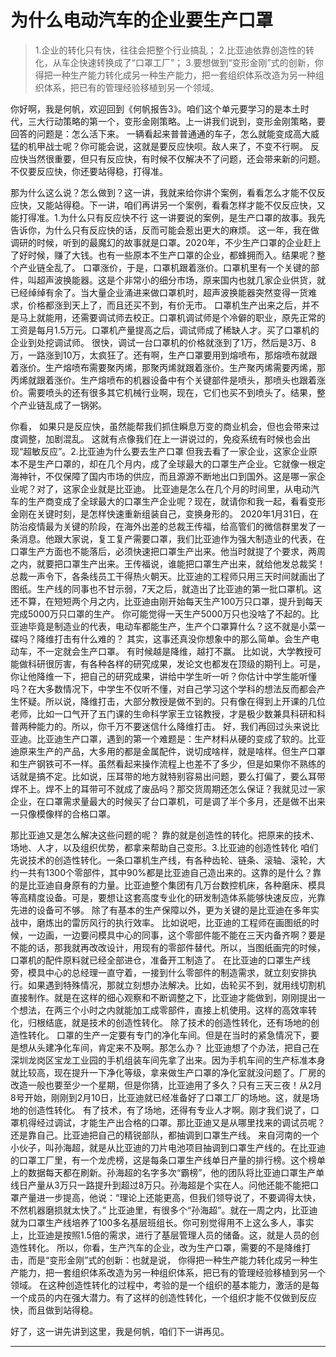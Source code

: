 # 为什么电动汽车的企业要生产口罩

> 1.企业的转化只有快，往往会把整个行业搞乱；
> 2.比亚迪依靠创造性的转化，从车企快速转换成了“口罩工厂”；
> 3.要想做到“变形金刚”式的创新，你得把一种生产能力转化成另一种生产能力，把一套组织体系改造为另一种组织体系，把已有的管理经验移植到另一个领域。

你好啊，我是何帆，欢迎回到《何帆报告3》。咱们这个单元要学习的是本土时代，三大行动策略的第一个，变形金刚策略。上一讲我们说到，变形金刚策略，要回答的问题是：怎么活下来。
一辆看起来普普通通的车子，怎么就能变成高大威猛的机甲战士呢？你可能会说，这就是要反应快呗。敌人来了，不变不行啊。
反应快当然很重要，但只有反应快，有时候不仅解决不了问题，还会带来新的问题。不仅要反应快，你还要站得稳，打得准。

那为什么这么说？怎么做到？这一讲，我就来给你讲个案例，看看怎么才能不仅反应快，又能站得稳。下一讲，咱们再讲另一个案例，看看怎样才能不仅反应快，又能打得准。1.为什么只有反应快不行
这一讲要说的案例，是生产口罩的故事。我先告诉你，为什么只有反应快的话，反而可能会惹出更大的麻烦。
这一年，我在做调研的时候，听到的最魔幻的故事就是口罩。2020年，不少生产口罩的企业赶上了好时候，赚了大钱。也有一些原本不生产口罩的企业，都蜂拥而入。结果呢？整个产业链全乱了。
口罩涨价，于是，口罩机跟着涨价。口罩机里有一个关键的部件，叫超声波换能器。这是个非常小的细分市场，原来国内也就几家企业供货，就已经绰绰有余了。当大量企业涌进来做口罩机时，超声波换能器突然变得一货难求，价格都涨到天上了，而且还买不到，有价无市。
口罩机生产出来之后，并不是马上就能用，还需要调试师去校正。口罩机调试师是个冷僻的职业，原先正常的工资是每月1.5万元。口罩机产量提高之后，调试师成了稀缺人才。买了口罩机的企业到处挖调试师。
很快，调试一台口罩机的价格就涨到了1万，然后是3万、8万，一路涨到10万，太疯狂了。还有啊，生产口罩要用到熔喷布，那熔喷布就跟着涨价。生产熔喷布需要聚丙烯，那聚丙烯就跟着涨价。生产聚丙烯需要丙烯，那丙烯就跟着涨价。生产熔喷布的机器设备中有个关键部件是喷头，那喷头也跟着涨价。需要喷头的还有很多其它机械行业啊，现在，它们也买不到喷头了。结果，整个产业链乱成了一锅粥。

你看，
如果只是反应快，虽然能帮我们抓住瞬息万变的商业机会，但也会带来过度调整，加剧混乱。
这就有点像我们在上一讲说过的，免疫系统有时候也会出现“超敏反应”。2.比亚迪为什么要去生产口罩
但我去看了一家企业，这家企业原本不是生产口罩的，却在几个月内，成了全球最大的口罩生产企业。它就像一根定海神针，不仅保障了国内市场的供应，而且源源不断地出口到国外。这是哪一家企业呢？对了，这家企业就是比亚迪。
比亚迪是怎么在几个月的时间里，从电动汽车的生产商变成了全球最大的口罩生产企业呢？现在，就请你和我一起，看看变形金刚在关键时刻，是怎样快速重新组装自己，变换身形的。
2020年1月31日，在防治疫情最为关键的阶段，在海外出差的总裁王传福，给高管们的微信群里发了一条消息。他跟大家说，复工复产需要口罩，我们比亚迪作为强大制造业的代表，在口罩生产方面也不能落后，必须快速把口罩生产出来。他当时就提了个要求，两周之内，就要把口罩生产出来。王传福说，谁能把口罩生产出来，就给他发总裁奖！
总裁一声令下，各条线员工干得热火朝天。比亚迪的工程师只用三天时间就画出了图纸。生产线的同事也不甘示弱，7天之后，就造出了比亚迪的第一批口罩机。这还不算，在短短两个月之内，比亚迪由刚开始每天生产100万只口罩，提升到每天完成5000万只口罩的生产。
你可能觉得一天生产5000万只也没啥了不起的。比亚迪毕竟是制造业的代表，电动车都能生产，生产个口罩算什么？这不就是小菜一碟吗？降维打击有什么难的？
其实，这事还真没你想象中的那么简单。会生产电动车，不一定就会生产口罩。
有时候越是降维，越打不赢。
比如说，大学教授可能做科研很厉害，有各种各样的研究成果，发论文也都发在顶级的期刊上。可是，你让他降维一下，把自己的研究成果，讲给中学生听一听？你估计中学生能听懂吗？在大多数情况下，中学生不仅听不懂，对自己学习这个学科的想法反而都会产生怀疑。所以说，降维打击，大部分教授是做不到的。只有像在得到上开课的几位老师，比如一口气开了五门课的生命科学家王立铭教授，才是极少数兼具科研和科普两种能力的。所以，你千万不要迷信什么降维打击。
好，我们再回过头来说比亚迪。比亚迪生产口罩，遇到的第一个难题是：生产材料从硬的变成了软的。比亚迪原来生产的产品，大多用的都是金属配件，说切成啥样，就是啥样。但生产口罩和生产钢铁可不一样。虽然看起来操作流程上也差不了多少，但是如果你不熟练的话就是搞不定。比如说，压耳带的地方就特别容易出问题，要么打偏了，要么耳带焊不上。焊不上的耳带可不就成了废品吗？那交货周期还怎么保证？我就见过一家企业，在口罩需求量最大的时候买了台口罩机，可是调了半个多月，还是做不出来一只像模像样的合格口罩。

那比亚迪又是怎么解决这些问题的呢？
靠的就是创造性的转化。把原来的技术、场地、人才，以及组织优势，都拿来帮助自己变形。3.比亚迪的创造性转化
咱们先说技术的创造性转化。一条口罩机生产线，有各种齿轮、链条、滚轴、滚轮，大约一共有1300个零部件，其中90%都是比亚迪自己造出来的。这靠的是什么？靠的是比亚迪自身原有的力量。比亚迪整个集团有几万台数控机床，各种磨床、模具等高精度设备。可是，要想让这套高度专业化的研发制造体系能够快速反应，光靠先进的设备可不够。
除了有基本的生产保障以外，更为关键的是比亚迪在多年实战中，磨炼出的雷厉风行的执行效率。
比如说吧，比亚迪的工程师在画图纸的时候，一边画，一边要问模具中心的同事，这个零部件能不能在三天内备齐啊？要是不能的话，那我就再改改设计，用现有的零部件替代。所以，当图纸画完的时候，口罩机的配件原料就已经全部进仓，准备开工制造了。
在比亚迪的口罩生产线旁，模具中心的总经理一直守着，一接到什么零部件的制造需求，就立刻安排执行。如果遇到特殊情况，那就立刻想办法解决。比如，齿轮买不到，就用线切割机直接制作。就是在这样的细心观察和不断调整之下，比亚迪才能做到，刚刚提出一个想法，在两三个小时之内就能加工成零部件，直接上机使用。这样的高效率转化，归根结底，就是技术的创造性转化。
除了技术的创造性转化，还有场地的创造性转化。
口罩的生产一定要有专门的净化车间。但是在当时的紧急情况下，要是想从头建净化车间，肯定来不及啊。那怎么办？
比亚迪想了个办法，把自己在深圳龙岗区宝龙工业园的手机组装车间先拿了出来。因为手机车间的生产标准本身就比较高，现在提升一下净化等级，拿来做生产口罩的净化室就没问题了。厂房的改造一般也要至少一个星期，但是你猜，比亚迪用了多久？只有三天三夜！从2月8号开始，刚刚到2月10日，比亚迪就已经准备好了口罩工厂的场地。这，就是场地的创造性转化。
有了技术，有了场地，还得有专业人才啊。刚才我们说了，口罩机得经过调试，才能生产出合格的口罩。那比亚迪又是从哪里找来的调试员呢？还是靠自己。比亚迪把自己的精锐部队，都抽调到口罩生产线。
来自河南的一个小伙子，叫孙海超，就是从比亚迪的刀片电池项目抽调到口罩生产线的。在比亚迪的口罩工厂里，有一个龙虎榜，这是每条口罩生产线单日产量的排行榜。这个榜单上的数据每天都在刷新。孙海超的名字多次“霸榜”，他的团队将比亚迪口罩生产单线日产量从3万只一路提升到超过8万只。孙海超是个实在人。问他还能不能把口罩产量进一步提高，他说：“理论上还能更高，但我们领导说了，不要调得太快，不然机器磨损就太快了。”
比亚迪里，有很多个“孙海超”。就在一周之内，比亚迪就为口罩生产线培养了100多名基层班组长。你可别觉得用不上这么多人，事实上，比亚迪是按照1.5倍的需求，进行了基层管理人员的储备。这，就是人员的创造性转化。
所以，你看，生产汽车的企业，改为生产口罩，需要的不是降维打击，而是“变形金刚”式的创新：也就是说，
你得把一种生产能力转化成另一种生产能力，把一套组织体系改造为另一种组织体系，把已有的管理经验移植到另一个领域。
在这种创造性转化的过程中，考验的是一个组织的基本能力，激活的是每一个成员的内在强大潜力。有了这样的创造性转化，一个组织才能不仅做到反应快，而且做到站得稳。

好了，这一讲先讲到这里，我是何帆，咱们下一讲再见。

---
